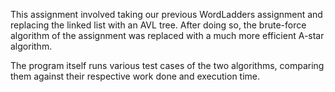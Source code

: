 This assignment involved taking our previous WordLadders assignment and replacing the linked list with an AVL tree. 
After doing so, the brute-force algorithm of the assignment was replaced with a much more efficient A-star algorithm.

The program itself runs various test cases of the two algorithms, comparing them against their respective work done and execution time. 

